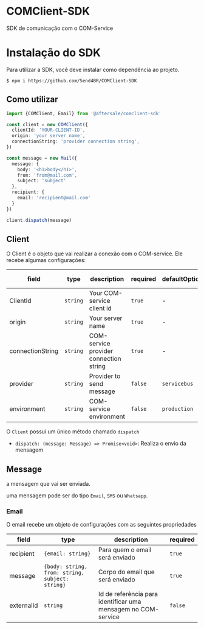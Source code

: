 # COMClient-SDK

SDK de comunicação com o COM-Service

# Instalação do SDK

Para utilizar a SDK, você deve instalar como dependência ao projeto.

``` shell
$ npm i https://github.com/Send4BR/COMClient-SDK
```

## Como utilizar


```ts
import {COMClient, Email} from '@aftersale/comclient-sdk'

const client = new COMClient({
  clientId: 'YOUR-CLIENT-ID',
  origin: 'your server name',
  connectionString: 'provider connection string',
})

const message = new Mail({
  message: {
    body: '<h1>body</h1>',
    from: 'from@mail.com',
    subject: 'subject'
  },
  recipient: {
    email: 'recipient@mail.com'
  }
})

client.dispatch(message)
```

## Client

O Client é o objeto que vai realizar a conexão com o COM-service.
Ele recebe algumas configurações:

|field|type|description|required|defaultOption|available options |
|-----|----|-----------|--------|-------------|----|
|ClientId|`string`|Your COM-service client id | `true` | - | - |
| origin | `string` | Your server name | `true` | - | - |
| connectionString | `string` | COM-service provider connection string | `true` | - | - |
| provider | `string` | Provider to send message | `false` | `servicebus` | `servicebus` \| `faker` |
| environment | `string` | COM-service environment | `false` | `production` | `prod` \| `stg` \| `spr` |

O `Client` possui um único método chamado `dispatch`

- `dispatch: (message: Message) => Promise<void>`: Realiza o envio da mensagem


## Message

a mensagem que vai ser enviada.

uma mensagem pode ser do tipo `Email`, `SMS` ou `Whatsapp`.

### Email

O email recebe um objeto de configurações com as seguintes propriedades

| field | type | description | required |
|-------|------|-------------|----------|
|recipient| `{email: string}` | Para quem o email será enviado | `true` |
|message| `{body: string, from: string, subject: string}` | Corpo do email que será enviado | `true` |
| externalId | `string` | Id de referência para identificar uma mensagem no COM-service | `false` | 
